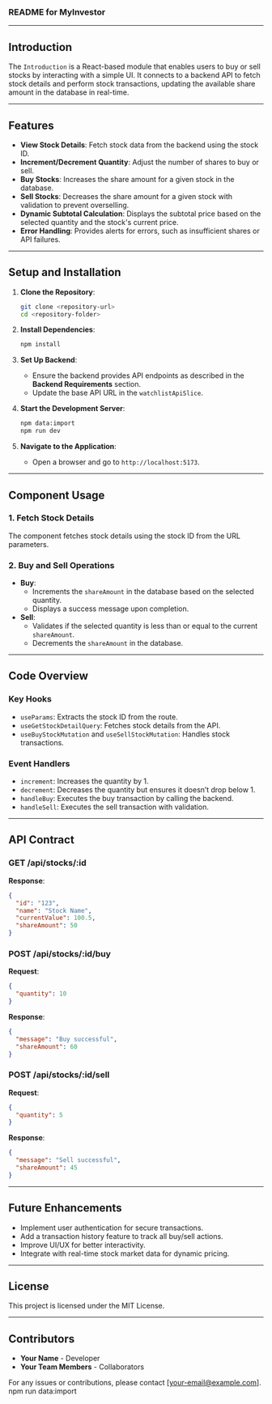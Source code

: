 ### README for MyInvestor

* * *

## **Introduction**

The `Introduction` is a React-based module that enables users to buy or sell stocks by interacting with a simple UI. It connects to a backend API to fetch stock details and perform stock transactions, updating the available share amount in the database in real-time.

* * *

## **Features**

* **View Stock Details**: Fetch stock data from the backend using the stock ID.
* **Increment/Decrement Quantity**: Adjust the number of shares to buy or sell.
* **Buy Stocks**: Increases the share amount for a given stock in the database.
* **Sell Stocks**: Decreases the share amount for a given stock with validation to prevent overselling.
* **Dynamic Subtotal Calculation**: Displays the subtotal price based on the selected quantity and the stock's current price.
* **Error Handling**: Provides alerts for errors, such as insufficient shares or API failures.

* * *

## **Setup and Installation**

1. **Clone the Repository**:
    
    ```bash
    git clone <repository-url>
    cd <repository-folder>
    ```
    
2. **Install Dependencies**:
    
    ```bash
    npm install
    ```
    
3. **Set Up Backend**:
    
    * Ensure the backend provides API endpoints as described in the **Backend Requirements** section.
    * Update the base API URL in the `watchlistApiSlice`.
4. **Start the Development Server**:
    
    ```bash
    npm data:import
    npm run dev
    ```
    
5. **Navigate to the Application**:
    
    * Open a browser and go to `http://localhost:5173`.

* * *

## **Component Usage**

### **1. Fetch Stock Details**

The component fetches stock details using the stock ID from the URL parameters.

### **2. Buy and Sell Operations**

* **Buy**:
    * Increments the `shareAmount` in the database based on the selected quantity.
    * Displays a success message upon completion.
* **Sell**:
    * Validates if the selected quantity is less than or equal to the current `shareAmount`.
    * Decrements the `shareAmount` in the database.

* * *

## **Code Overview**

### **Key Hooks**

* `useParams`: Extracts the stock ID from the route.
* `useGetStockDetailQuery`: Fetches stock details from the API.
* `useBuyStockMutation` and `useSellStockMutation`: Handles stock transactions.

### **Event Handlers**

* `increment`: Increases the quantity by 1.
* `decrement`: Decreases the quantity but ensures it doesn’t drop below 1.
* `handleBuy`: Executes the buy transaction by calling the backend.
* `handleSell`: Executes the sell transaction with validation.

* * *

## **API Contract**

### **GET /api/stocks/:id**

**Response**:

```json
{
  "id": "123",
  "name": "Stock Name",
  "currentValue": 100.5,
  "shareAmount": 50
}
```

### **POST /api/stocks/:id/buy**

**Request**:

```json
{
  "quantity": 10
}
```

**Response**:

```json
{
  "message": "Buy successful",
  "shareAmount": 60
}
```

### **POST /api/stocks/:id/sell**

**Request**:

```json
{
  "quantity": 5
}
```

**Response**:

```json
{
  "message": "Sell successful",
  "shareAmount": 45
}
```

* * *

## **Future Enhancements**

* Implement user authentication for secure transactions.
* Add a transaction history feature to track all buy/sell actions.
* Improve UI/UX for better interactivity.
* Integrate with real-time stock market data for dynamic pricing.

* * *

## **License**

This project is licensed under the MIT License.

* * *

## **Contributors**

* **Your Name** - Developer
* **Your Team Members** - Collaborators

For any issues or contributions, please contact [your-email@example.com].
npm run data:import
